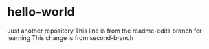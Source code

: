# hello-world
Just another repository
This line is from the readme-edits branch for learning
This change is from second-branch
